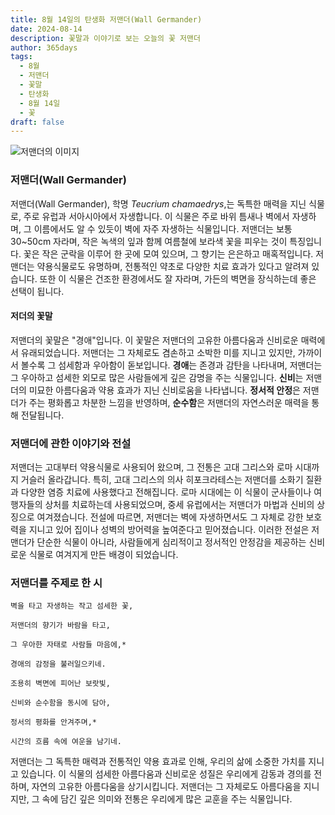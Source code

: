 ```yaml
---
title: 8월 14일의 탄생화 저맨더(Wall Germander)
date: 2024-08-14
description: 꽃말과 이야기로 보는 오늘의 꽃 저맨더
author: 365days
tags:
  - 8월
  - 저맨더
  - 꽃말
  - 탄생화
  - 8월 14일
  - 꽃
draft: false
---
```



![저맨더의 이미지](https://cdn.pixabay.com/photo/2020/08/12/12/16/teucrium-paradise-delight-5482517_1280.jpg#center)


### 저맨더(Wall Germander)

저맨더(Wall Germander), 학명 *Teucrium chamaedrys*,는 독특한 매력을 지닌 식물로, 주로 유럽과 서아시아에서 자생합니다. 이 식물은 주로 바위 틈새나 벽에서 자생하며, 그 이름에서도 알 수 있듯이 벽에 자주 자생하는 식물입니다. 저맨더는 보통 30~50cm 자라며, 작은 녹색의 잎과 함께 여름철에 보라색 꽃을 피우는 것이 특징입니다. 꽃은 작은 군락을 이루어 한 곳에 모여 있으며, 그 향기는 은은하고 매혹적입니다. 저맨더는 약용식물로도 유명하며, 전통적인 약초로 다양한 치료 효과가 있다고 알려져 있습니다. 또한 이 식물은 건조한 환경에서도 잘 자라며, 가든의 벽면을 장식하는데 좋은 선택이 됩니다.

#### 저더의 꽃말

저맨더의 꽃말은 "경애"입니다. 이 꽃말은 저맨더의 고유한 아름다움과 신비로운 매력에서 유래되었습니다. 저맨더는 그 자체로도 겸손하고 소박한 미를 지니고 있지만, 가까이서 볼수록 그 섬세함과 우아함이 돋보입니다. **경애**는 존경과 감탄을 나타내며, 저맨더는 그 우아하고 섬세한 외모로 많은 사람들에게 깊은 감명을 주는 식물입니다. **신비**는 저맨더의 미묘한 아름다움과 약용 효과가 지닌 신비로움을 나타냅니다. **정서적 안정**은 저맨더가 주는 평화롭고 차분한 느낌을 반영하며, **순수함**은 저맨더의 자연스러운 매력을 통해 전달됩니다.

### 저맨더에 관한 이야기와 전설

저맨더는 고대부터 약용식물로 사용되어 왔으며, 그 전통은 고대 그리스와 로마 시대까지 거슬러 올라갑니다. 특히, 고대 그리스의 의사 히포크라테스는 저맨더를 소화기 질환과 다양한 염증 치료에 사용했다고 전해집니다. 로마 시대에는 이 식물이 군사들이나 여행자들의 상처를 치료하는데 사용되었으며, 중세 유럽에서는 저맨더가 마법과 신비의 상징으로 여겨졌습니다. 전설에 따르면, 저맨더는 벽에 자생하면서도 그 자체로 강한 보호력을 지니고 있어 집이나 성벽의 방어력을 높여준다고 믿어졌습니다. 이러한 전설은 저맨더가 단순한 식물이 아니라, 사람들에게 심리적이고 정서적인 안정감을 제공하는 신비로운 식물로 여겨지게 만든 배경이 되었습니다.

### 저맨더를 주제로 한 시

	벽을 타고 자생하는 작고 섬세한 꽃,
	
	저맨더의 향기가 바람을 타고,
	
	그 우아한 자태로 사람들 마음에,*
	
	경애의 감정을 불러일으키네.
	
	조용히 벽면에 피어난 보랏빛,
	
	신비와 순수함을 동시에 담아,
	
	정서의 평화를 안겨주며,*
	
	시간의 흐름 속에 여운을 남기네.

저맨더는 그 독특한 매력과 전통적인 약용 효과로 인해, 우리의 삶에 소중한 가치를 지니고 있습니다. 이 식물의 섬세한 아름다움과 신비로운 성질은 우리에게 감동과 경의를 전하며, 자연의 고유한 아름다움을 상기시킵니다. 저맨더는 그 자체로도 아름다움을 지니지만, 그 속에 담긴 깊은 의미와 전통은 우리에게 많은 교훈을 주는 식물입니다.